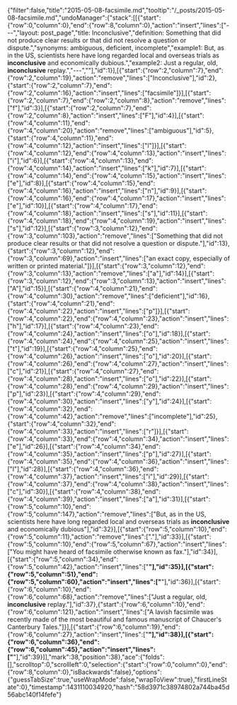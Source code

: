 {"filter":false,"title":"2015-05-08-facsimile.md","tooltip":"/_posts/2015-05-08-facsimile.md","undoManager":{"stack":[[{"start":{"row":0,"column":0},"end":{"row":8,"column":0},"action":"insert","lines":["---","layout: post_page","title: Inconclusive","definition: Something that did not produce clear results or that did not resolve a question or dispute.","synonyms:  ambiguous, deficient, incomplete","example1: But, as in the US, scientists here have long regarded local and overseas trials as <strong>inconclusive</strong> and economically dubious.","example2: Just a regular, old, <strong>inconclusive</strong> replay.","---",""],"id":1}],[{"start":{"row":2,"column":7},"end":{"row":2,"column":19},"action":"remove","lines":["Inconclusive"],"id":2},{"start":{"row":2,"column":7},"end":{"row":2,"column":16},"action":"insert","lines":["facsimile"]}],[{"start":{"row":2,"column":7},"end":{"row":2,"column":8},"action":"remove","lines":["f"],"id":3}],[{"start":{"row":2,"column":7},"end":{"row":2,"column":8},"action":"insert","lines":["F"],"id":4}],[{"start":{"row":4,"column":11},"end":{"row":4,"column":20},"action":"remove","lines":["ambiguous"],"id":5},{"start":{"row":4,"column":11},"end":{"row":4,"column":12},"action":"insert","lines":["l"]}],[{"start":{"row":4,"column":12},"end":{"row":4,"column":13},"action":"insert","lines":["i"],"id":6}],[{"start":{"row":4,"column":13},"end":{"row":4,"column":14},"action":"insert","lines":["k"],"id":7}],[{"start":{"row":4,"column":14},"end":{"row":4,"column":15},"action":"insert","lines":["e"],"id":8}],[{"start":{"row":4,"column":15},"end":{"row":4,"column":16},"action":"insert","lines":["n"],"id":9}],[{"start":{"row":4,"column":16},"end":{"row":4,"column":17},"action":"insert","lines":["e"],"id":10}],[{"start":{"row":4,"column":17},"end":{"row":4,"column":18},"action":"insert","lines":["s"],"id":11}],[{"start":{"row":4,"column":18},"end":{"row":4,"column":19},"action":"insert","lines":["s"],"id":12}],[{"start":{"row":3,"column":12},"end":{"row":3,"column":103},"action":"remove","lines":["Something that did not produce clear results or that did not resolve a question or dispute."],"id":13},{"start":{"row":3,"column":12},"end":{"row":3,"column":69},"action":"insert","lines":["an exact copy, especially of written or printed material."]}],[{"start":{"row":3,"column":12},"end":{"row":3,"column":13},"action":"remove","lines":["a"],"id":14}],[{"start":{"row":3,"column":12},"end":{"row":3,"column":13},"action":"insert","lines":["A"],"id":15}],[{"start":{"row":4,"column":21},"end":{"row":4,"column":30},"action":"remove","lines":["deficient"],"id":16},{"start":{"row":4,"column":21},"end":{"row":4,"column":22},"action":"insert","lines":["p"]}],[{"start":{"row":4,"column":22},"end":{"row":4,"column":23},"action":"insert","lines":["h"],"id":17}],[{"start":{"row":4,"column":23},"end":{"row":4,"column":24},"action":"insert","lines":["o"],"id":18}],[{"start":{"row":4,"column":24},"end":{"row":4,"column":25},"action":"insert","lines":["t"],"id":19}],[{"start":{"row":4,"column":25},"end":{"row":4,"column":26},"action":"insert","lines":["o"],"id":20}],[{"start":{"row":4,"column":26},"end":{"row":4,"column":27},"action":"insert","lines":["c"],"id":21}],[{"start":{"row":4,"column":27},"end":{"row":4,"column":28},"action":"insert","lines":["o"],"id":22}],[{"start":{"row":4,"column":28},"end":{"row":4,"column":29},"action":"insert","lines":["p"],"id":23}],[{"start":{"row":4,"column":29},"end":{"row":4,"column":30},"action":"insert","lines":["y"],"id":24}],[{"start":{"row":4,"column":32},"end":{"row":4,"column":42},"action":"remove","lines":["incomplete"],"id":25},{"start":{"row":4,"column":32},"end":{"row":4,"column":33},"action":"insert","lines":["r"]}],[{"start":{"row":4,"column":33},"end":{"row":4,"column":34},"action":"insert","lines":["e"],"id":26}],[{"start":{"row":4,"column":34},"end":{"row":4,"column":35},"action":"insert","lines":["p"],"id":27}],[{"start":{"row":4,"column":35},"end":{"row":4,"column":36},"action":"insert","lines":["l"],"id":28}],[{"start":{"row":4,"column":36},"end":{"row":4,"column":37},"action":"insert","lines":["i"],"id":29}],[{"start":{"row":4,"column":37},"end":{"row":4,"column":38},"action":"insert","lines":["c"],"id":30}],[{"start":{"row":4,"column":38},"end":{"row":4,"column":39},"action":"insert","lines":["a"],"id":31}],[{"start":{"row":5,"column":10},"end":{"row":5,"column":147},"action":"remove","lines":["But, as in the US, scientists here have long regarded local and overseas trials as <strong>inconclusive</strong> and economically dubious"],"id":32}],[{"start":{"row":5,"column":10},"end":{"row":5,"column":11},"action":"remove","lines":["."],"id":33}],[{"start":{"row":5,"column":10},"end":{"row":5,"column":67},"action":"insert","lines":["You might have heard of facsimile otherwise known as fax."],"id":34}],[{"start":{"row":5,"column":34},"end":{"row":5,"column":42},"action":"insert","lines":["<strong>"],"id":35}],[{"start":{"row":5,"column":51},"end":{"row":5,"column":60},"action":"insert","lines":["</strong>"],"id":36}],[{"start":{"row":6,"column":10},"end":{"row":6,"column":68},"action":"remove","lines":["Just a regular, old, <strong>inconclusive</strong> replay."],"id":37},{"start":{"row":6,"column":10},"end":{"row":6,"column":121},"action":"insert","lines":["A lavish facsimile was recently made of the most beautiful and famous manuscript of Chaucer's Canterbury Tales."]}],[{"start":{"row":6,"column":19},"end":{"row":6,"column":27},"action":"insert","lines":["<strong>"],"id":38}],[{"start":{"row":6,"column":36},"end":{"row":6,"column":45},"action":"insert","lines":["</strong>"],"id":39}]],"mark":38,"position":38},"ace":{"folds":[],"scrolltop":0,"scrollleft":0,"selection":{"start":{"row":0,"column":0},"end":{"row":8,"column":0},"isBackwards":false},"options":{"guessTabSize":true,"useWrapMode":false,"wrapToView":true},"firstLineState":0},"timestamp":1431110034920,"hash":"58d3971c38974802a744ba45d56abc140f14fefe"}